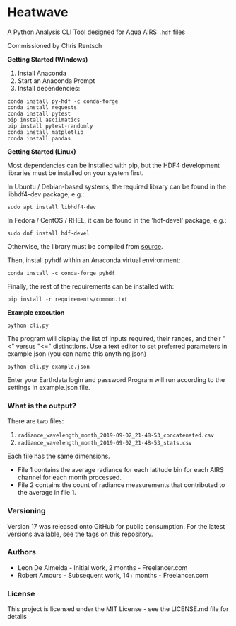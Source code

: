 # Heatwave

A Python Analysis CLI Tool designed for Aqua AIRS `.hdf` files

Commissioned by Chris Rentsch 



**Getting Started (Windows)**

1. Install Anaconda
2. Start an Anaconda Prompt
3. Install dependencies:


```
conda install py-hdf -c conda-forge
conda install requests
conda install pytest
pip install asciimatics
pip install pytest-randomly
conda install matplotlib
conda install pandas
```

**Getting Started (Linux)**

Most dependencies can be installed with pip, but the HDF4 development libraries must be installed on your system first.

In Ubuntu / Debian-based systems, the required library can be found in the libhdf4-dev package, e.g.:
```
sudo apt install libhdf4-dev
```

In Fedora / CentOS / RHEL, it can be found in the 'hdf-devel' package, e.g.:
```
sudo dnf install hdf-devel
```

Otherwise, the library must be compiled from [source](https://support.hdfgroup.org/products/hdf4/).


Then, install pyhdf within an Anaconda virtual environment:
```
conda install -c conda-forge pyhdf
```


Finally, the rest of the requirements can be installed with:

```
pip install -r requirements/common.txt
```


**Example execution**
```
python cli.py
```

The program will display the list of inputs required, their ranges, and their "<" versus "<=" distinctions.
Use a text editor to set preferred parameters in example.json (you can name this anything.json)

```
python cli.py example.json
```

Enter your Earthdata login and password
Program will run according to the settings in example.json file.

### What is the output?

There are two files:
1. `radiance_wavelength_month_2019-09-02_21-48-53_concatenated.csv`
2. `radiance_wavelength_month_2019-09-02_21-48-53_stats.csv`

Each file has the same dimensions.
- File 1 contains the average radiance for each latitude bin for each AIRS channel for each month processed.
- File 2 contains the count of radiance measurements that contributed to the average in file 1.

### Versioning
Version 17 was released onto GitHub for public consumption.
For the latest versions available, see the tags on this repository.

### Authors
- Leon De Almeida - Initial work, 2 months - Freelancer.com
- Robert Amours - Subsequent work, 14+ months - Freelancer.com

### License
This project is licensed under the MIT License - see the LICENSE.md file for details
